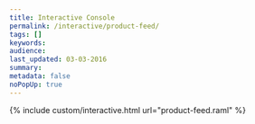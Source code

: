 ```yaml
---
title: Interactive Console
permalink: /interactive/product-feed/
tags: []
keywords: 
audience: 
last_updated: 03-03-2016
summary: 
metadata: false
noPopUp: true
---
```


{%  include custom/interactive.html url="product-feed.raml" %}